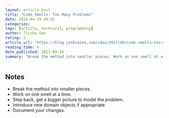 ```yaml
---
layout: article_post
title: "Code Smells: Too Many Problems"
date: 2018-04-29 09:45
categories:
tags: [article, technical, programming]
author: Trisha Gee
rating: 2
article_url: "https://blog.jetbrains.com/idea/2017/09/code-smells-too-many-problems/"
reading_time: 6
date_published: 2017-09-18
summary: "Break the method into smaller pieces. Work on one smell at a time. Step back, get a bigger picture to model the problem. Introduce new domain objects if appropriate. Document your changes."
---
```


## Notes

* Break the method into smaller pieces.
* Work on one smell at a time.
* Step back, get a bigger picture to model the problem.
* Introduce new domain objects if appropriate.
* Document your changes.
